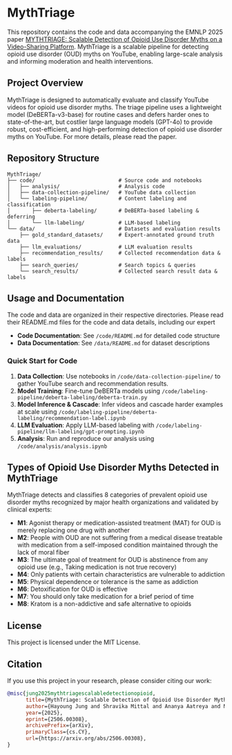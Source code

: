 # MythTriage

This repository contains the code and data accompanying the EMNLP 2025 paper [MYTHTRIAGE: Scalable Detection of Opioid Use Disorder Myths on a Video-Sharing Platform](https://arxiv.org/pdf/2506.00308). MythTriage is a scalable pipeline for detecting opioid use disorder (OUD) myths on YouTube, enabling large-scale analysis and informing moderation and health interventions.

## Project Overview

MythTriage is designed to automatically evaluate and classify YouTube videos for opioid use disorder myths. The triage pipeline uses a lightweight model (DeBERTa-v3-base) for routine cases and defers harder ones to state-of-the-art, but costlier large language models (GPT-4o) to provide robust, cost-efficient, and high-performing detection of opioid use disorder myths on YouTube. For more details, please read the paper.  

## Repository Structure

```
MythTriage/
├── code/                           # Source code and notebooks
│   ├── analysis/                   # Analysis code
│   ├── data-collection-pipeline/   # YouTube data collection
│   └── labeling-pipeline/          # Content labeling and classification
│       ├── deberta-labeling/       # DeBERTa-based labeling & deferring 
│       └── llm-labeling/           # LLM-based labeling
└── data/                           # Datasets and evaluation results
    ├── gold_standard_datasets/     # Expert-annotated ground truth data
    ├── llm_evaluations/            # LLM evaluation results
    ├── recommendation_results/     # Collected recommendation data & labels
    ├── search_queries/             # Search topics & queries 
    └── search_results/             # Collected search result data & labels
```

## Usage and Documentation
The code and data are organized in their respective directories. Please read their README.md files for the code and data details, including our expert
- **Code Documentation**: See `/code/README.md` for detailed code structure
- **Data Documentation**: See `/data/README.md` for dataset descriptions

### Quick Start for Code
1. **Data Collection**: Use notebooks in `/code/data-collection-pipeline/` to gather YouTube search and recommendation results.
2. **Model Training**: Fine-tune DeBERTa models using `/code/labeling-pipeline/deberta-labeling/deberta-train.py`
3. **Model Inference & Cascade**: Infer videos and cascade harder examples at scale using `/code/labeling-pipeline/deberta-labeling/recommendation-label.ipynb`
4. **LLM Evaluation**: Apply LLM-based labeling with `/code/labeling-pipeline/llm-labeling/gpt-prompting.ipynb`
5. **Analysis**: Run and reproduce our analysis using `/code/analysis/analysis.ipynb`

## Types of Opioid Use Disorder Myths Detected in MythTriage

MythTriage detects and classifies 8 categories of prevalent opioid use disorder myths recognized by major health organizations and validated by clinical experts:

- **M1**: Agonist therapy or medication-assisted treatment (MAT) for OUD is merely replacing one drug with another
- **M2**: People with OUD are not suffering from a medical disease treatable with medication from a self-imposed condition maintained through the lack of moral fiber
- **M3**: The ultimate goal of treatment for OUD is abstinence from any opioid use (e.g., Taking medication is not true recovery)
- **M4**: Only patients with certain characteristics are vulnerable to addiction
- **M5**: Physical dependence or tolerance is the same as addiction
- **M6**: Detoxification for OUD is effective
- **M7**: You should only take medication for a brief period of time
- **M8**: Kratom is a non-addictive and safe alternative to opioids

## License

This project is licensed under the MIT License.

## Citation

If you use this project in your research, please consider citing our work:

```bibtex
@misc{jung2025mythtriagescalabledetectionopioid,
      title={MythTriage: Scalable Detection of Opioid Use Disorder Myths on a Video-Sharing Platform}, 
      author={Hayoung Jung and Shravika Mittal and Ananya Aatreya and Navreet Kaur and Munmun De Choudhury and Tanushree Mitra},
      year={2025},
      eprint={2506.00308},
      archivePrefix={arXiv},
      primaryClass={cs.CY},
      url={https://arxiv.org/abs/2506.00308}, 
}
```
